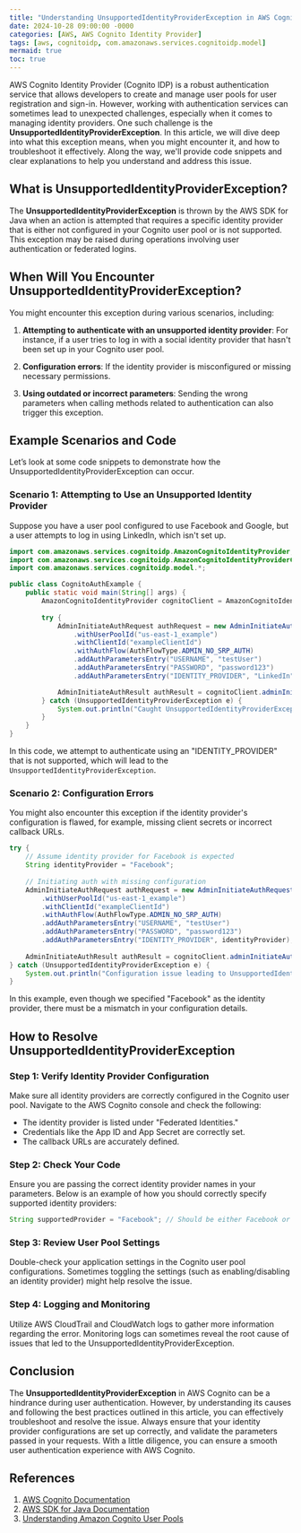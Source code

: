 ```yaml
---
title: "Understanding UnsupportedIdentityProviderException in AWS Cognito Identity Provider"
date: 2024-10-28 09:00:00 -0000
categories: [AWS, AWS Cognito Identity Provider]
tags: [aws, cognitoidp, com.amazonaws.services.cognitoidp.model]
mermaid: true
toc: true
---
```



AWS Cognito Identity Provider (Cognito IDP) is a robust authentication service that allows developers to create and manage user pools for user registration and sign-in. However, working with authentication services can sometimes lead to unexpected challenges, especially when it comes to managing identity providers. One such challenge is the **UnsupportedIdentityProviderException**. In this article, we will dive deep into what this exception means, when you might encounter it, and how to troubleshoot it effectively. Along the way, we'll provide code snippets and clear explanations to help you understand and address this issue.

## What is UnsupportedIdentityProviderException?

The **UnsupportedIdentityProviderException** is thrown by the AWS SDK for Java when an action is attempted that requires a specific identity provider that is either not configured in your Cognito user pool or is not supported. This exception may be raised during operations involving user authentication or federated logins.

## When Will You Encounter UnsupportedIdentityProviderException?

You might encounter this exception during various scenarios, including:

1. **Attempting to authenticate with an unsupported identity provider**: For instance, if a user tries to log in with a social identity provider that hasn't been set up in your Cognito user pool.

2. **Configuration errors**: If the identity provider is misconfigured or missing necessary permissions.

3. **Using outdated or incorrect parameters**: Sending the wrong parameters when calling methods related to authentication can also trigger this exception.

## Example Scenarios and Code

Let’s look at some code snippets to demonstrate how the UnsupportedIdentityProviderException can occur.

### Scenario 1: Attempting to Use an Unsupported Identity Provider

Suppose you have a user pool configured to use Facebook and Google, but a user attempts to log in using LinkedIn, which isn't set up.

```java
import com.amazonaws.services.cognitoidp.AmazonCognitoIdentityProvider;
import com.amazonaws.services.cognitoidp.AmazonCognitoIdentityProviderClientBuilder;
import com.amazonaws.services.cognitoidp.model.*;

public class CognitoAuthExample {
    public static void main(String[] args) {
        AmazonCognitoIdentityProvider cognitoClient = AmazonCognitoIdentityProviderClientBuilder.defaultClient();
        
        try {
            AdminInitiateAuthRequest authRequest = new AdminInitiateAuthRequest()
                .withUserPoolId("us-east-1_example")
                .withClientId("exampleClientId")
                .withAuthFlow(AuthFlowType.ADMIN_NO_SRP_AUTH)
                .addAuthParametersEntry("USERNAME", "testUser")
                .addAuthParametersEntry("PASSWORD", "password123")
                .addAuthParametersEntry("IDENTITY_PROVIDER", "LinkedIn");

            AdminInitiateAuthResult authResult = cognitoClient.adminInitiateAuth(authRequest);
        } catch (UnsupportedIdentityProviderException e) {
            System.out.println("Caught UnsupportedIdentityProviderException: " + e.getMessage());
        }
    }
}
```

In this code, we attempt to authenticate using an "IDENTITY_PROVIDER" that is not supported, which will lead to the `UnsupportedIdentityProviderException`.

### Scenario 2: Configuration Errors

You might also encounter this exception if the identity provider's configuration is flawed, for example, missing client secrets or incorrect callback URLs.

```java
try {
    // Assume identity provider for Facebook is expected
    String identityProvider = "Facebook";
    
    // Initiating auth with missing configuration
    AdminInitiateAuthRequest authRequest = new AdminInitiateAuthRequest()
        .withUserPoolId("us-east-1_example")
        .withClientId("exampleClientId")
        .withAuthFlow(AuthFlowType.ADMIN_NO_SRP_AUTH)
        .addAuthParametersEntry("USERNAME", "testUser")
        .addAuthParametersEntry("PASSWORD", "password123")
        .addAuthParametersEntry("IDENTITY_PROVIDER", identityProvider);
        
    AdminInitiateAuthResult authResult = cognitoClient.adminInitiateAuth(authRequest);
} catch (UnsupportedIdentityProviderException e) {
    System.out.println("Configuration issue leading to UnsupportedIdentityProviderException: " + e.getMessage());
}
```

In this example, even though we specified "Facebook" as the identity provider, there must be a mismatch in your configuration details.

## How to Resolve UnsupportedIdentityProviderException

### Step 1: Verify Identity Provider Configuration

Make sure all identity providers are correctly configured in the Cognito user pool. Navigate to the AWS Cognito console and check the following:

- The identity provider is listed under "Federated Identities."
- Credentials like the App ID and App Secret are correctly set.
- The callback URLs are accurately defined.

### Step 2: Check Your Code

Ensure you are passing the correct identity provider names in your parameters. Below is an example of how you should correctly specify supported identity providers:

```java
String supportedProvider = "Facebook"; // Should be either Facebook or Google based on your setup
```

### Step 3: Review User Pool Settings

Double-check your application settings in the Cognito user pool configurations. Sometimes toggling the settings (such as enabling/disabling an identity provider) might help resolve the issue.

### Step 4: Logging and Monitoring

Utilize AWS CloudTrail and CloudWatch logs to gather more information regarding the error. Monitoring logs can sometimes reveal the root cause of issues that led to the UnsupportedIdentityProviderException.

## Conclusion

The **UnsupportedIdentityProviderException** in AWS Cognito can be a hindrance during user authentication. However, by understanding its causes and following the best practices outlined in this article, you can effectively troubleshoot and resolve the issue. Always ensure that your identity provider configurations are set up correctly, and validate the parameters passed in your requests. With a little diligence, you can ensure a smooth user authentication experience with AWS Cognito.

## References

1. [AWS Cognito Documentation](https://docs.aws.amazon.com/cognito/index.html)
2. [AWS SDK for Java Documentation](https://sdk.amazonaws.com/java/api/latest/)
3. [Understanding Amazon Cognito User Pools](https://docs.aws.amazon.com/cognito/latest/developerguide/user-pools.html)